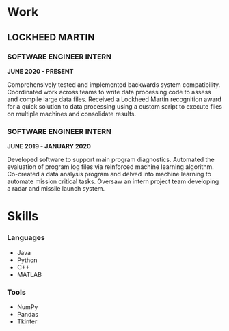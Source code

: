 # Work
## **LOCKHEED MARTIN**
### SOFTWARE ENGINEER INTERN

**JUNE 2020 - PRESENT**

Comprehensively tested and implemented backwards system compatibility.
Coordinated work across teams to write data processing code to assess and compile large data files.
Received a Lockheed Martin recognition award for a quick solution to data processing using a custom script to execute files on multiple machines and consolidate results.

### SOFTWARE ENGINEER INTERN
**JUNE 2019 - JANUARY 2020**

Developed software to support main program diagnostics.
Automated the evaluation of program log files via reinforced machine learning algorithm.
Co-created a data analysis program and delved into machine learning to automate mission critical tasks.
Oversaw an intern project team developing a radar and missile launch system.

# Skills
### Languages
- Java
- Python
- C++
- MATLAB
### Tools
- NumPy
- Pandas
- Tkinter